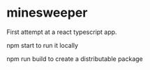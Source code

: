 # minesweeper

First attempt at a react typescript app. 

npm start to run it locally

npm run build to create a distributable package
